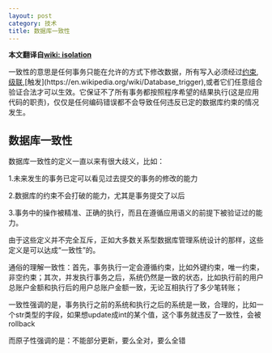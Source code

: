 ```yaml
---
layout: post
category: 技术
title: 数据库一致性
---
```


**本文翻译自[wiki: isolation](https://en.wikipedia.org/wiki/Consistency_（database_systems）)**

一致性的意思是任何事务只能在允许的方式下修改数据，所有写入必须经过[约束](https://en.wikipedia.org/wiki/Data_integrity),[级联](https://en.wikipedia.org/wiki/Rollback_(data_management)#Cascading_rollback),[触发](https://en.wikipedia.org/wiki/Database_trigger),或者它们任意组合验证合法才可以生效。它保证不了所有事务都按照程序希望的结果执行(这是应用代码的职责)，仅仅是任何编码错误都不会导致任何违反已定的数据库约束的情况发生。

## 数据库一致性

数据库一致性的定义一直以来有很大歧义，比如：

1.未来发生的事务已定可以看见过去提交的事务的修改的能力

2.数据库的约束不会打破的能力，尤其是事务提交了以后

3.事务中的操作被精准、正确的执行，而且在遵循应用语义的前提下被验证过的能力。

由于这些定义并不完全互斥，正如大多数关系型数据库管理系统设计的那样，这些定义是可以达成“一致性”的。

通俗的理解一致性：首先，事务执行一定会遵循约束，比如外键约束，唯一约束，非空约束；其次，并发执行事务之后，系统仍然是一致的状态，比如执行前的用户总账户金额和执行后的用户总账户金额一致，无论互相执行了多少笔转账；

一致性强调的是，事务执行之前的系统和执行之后的系统是一致，合理的，比如一个str类型的字段，如果想update成int的某个值，这个事务就违反了一致性，会被rollback

而原子性强调的是：不能部分更新，要么全对，要么全错





